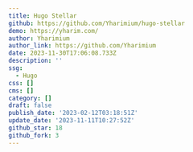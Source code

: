 ```yaml
---
title: Hugo Stellar
github: https://github.com/Yharimium/hugo-stellar
demo: https://yharim.com/
author: Yharimium
author_link: https://github.com/Yharimium
date: 2023-11-30T17:06:08.733Z
description: ''
ssg:
  - Hugo
css: []
cms: []
category: []
draft: false
publish_date: '2023-02-12T03:18:51Z'
update_date: '2023-11-11T10:27:52Z'
github_star: 18
github_fork: 3
---
```

